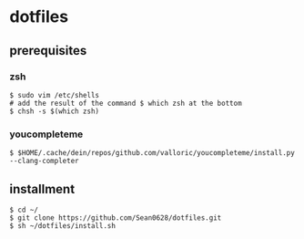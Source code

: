 # dotfiles
## prerequisites

### zsh
```
$ sudo vim /etc/shells
# add the result of the command $ which zsh at the bottom
$ chsh -s $(which zsh)
```

### youcompleteme

```
$ $HOME/.cache/dein/repos/github.com/valloric/youcompleteme/install.py --clang-completer
```

## installment

```
$ cd ~/
$ git clone https://github.com/Sean0628/dotfiles.git
$ sh ~/dotfiles/install.sh
```
